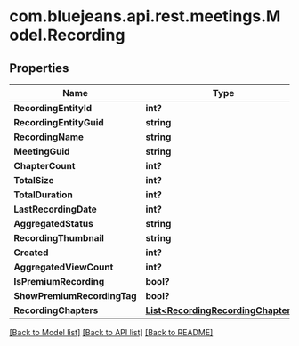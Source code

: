# com.bluejeans.api.rest.meetings.Model.Recording
## Properties

Name | Type | Description | Notes
------------ | ------------- | ------------- | -------------
**RecordingEntityId** | **int?** |  | [optional] 
**RecordingEntityGuid** | **string** |  | [optional] 
**RecordingName** | **string** |  | [optional] 
**MeetingGuid** | **string** |  | [optional] 
**ChapterCount** | **int?** |  | [optional] 
**TotalSize** | **int?** |  | [optional] 
**TotalDuration** | **int?** |  | [optional] 
**LastRecordingDate** | **int?** |  | [optional] 
**AggregatedStatus** | **string** |  | [optional] 
**RecordingThumbnail** | **string** |  | [optional] 
**Created** | **int?** |  | [optional] 
**AggregatedViewCount** | **int?** |  | [optional] 
**IsPremiumRecording** | **bool?** |  | [optional] 
**ShowPremiumRecordingTag** | **bool?** |  | [optional] 
**RecordingChapters** | [**List&lt;RecordingRecordingChapters&gt;**](RecordingRecordingChapters.md) |  | [optional] 

[[Back to Model list]](../README.md#documentation-for-models) [[Back to API list]](../README.md#documentation-for-api-endpoints) [[Back to README]](../README.md)

